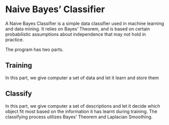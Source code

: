 # Naive Bayes’ Classifier 

A Naive Bayes Classifier is a simple data classifier used in machine learning and data mining. It relies on Bayes’ Theorem, and is based on certain probabilistic assumptions about independence that may not hold in practice. 

The program has two parts.

##  Training
In this part, we give computer a set of data and let it learn and store them

## Classify 
In this part, we give computer a set of descriptions and let it decide which object fit most based on the information it has learnt during training.  The classifying process utilizes Bayes' Theorem and Laplacian Smoothing. 

